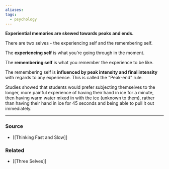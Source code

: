 ```yaml
---
aliases: 
tags:
  - psychology
---
```

**Experiential memories are skewed towards peaks and ends.**

There are two selves - the experiencing self and the remembering self. 

The **experiencing self** is what you’re going through in the moment. 

The **remembering self** is what you remember the experience to be like. 

The remembering self is **influenced by peak intensity and final intensity** with regards to any experience. This is called the "Peak-end" rule.

Studies showed that students would prefer subjecting themselves to the longer, more painful experience of having their hand in ice for a minute, then having warm water mixed in with the ice (unknown to them), rather than having their hand in ice for 45 seconds and being able to pull it out immediately.

---

### Source
- [[Thinking Fast and Slow]]

### Related
- [[Three Selves]]